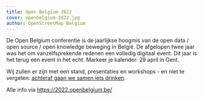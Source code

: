 ```yaml
---
title: Open Belgium 2022
cover: openbelgium-2022.jpg
author: OpenStreetMap Belgium
---
```


De Open Belgium conferentie is de jaarlijkse hoogmis van de open data / open source / open knowledge beweging in België. De afgelopen twee jaar was het om vanzelfsprekende redenen een volledig digitaal event. Dit jaar is het terug een event in het echt. Markeer je kalender: 29 april in Gent.

Wij zullen er zijn met een stand, presentaties en workshops - en niet te vergeten: [achteraf gaan we samen iets drinken](https://www.meetup.com/OpenStreetMap-Belgium/events/284091798/).

Alle info via <https://2022.openbelgium.be/>
